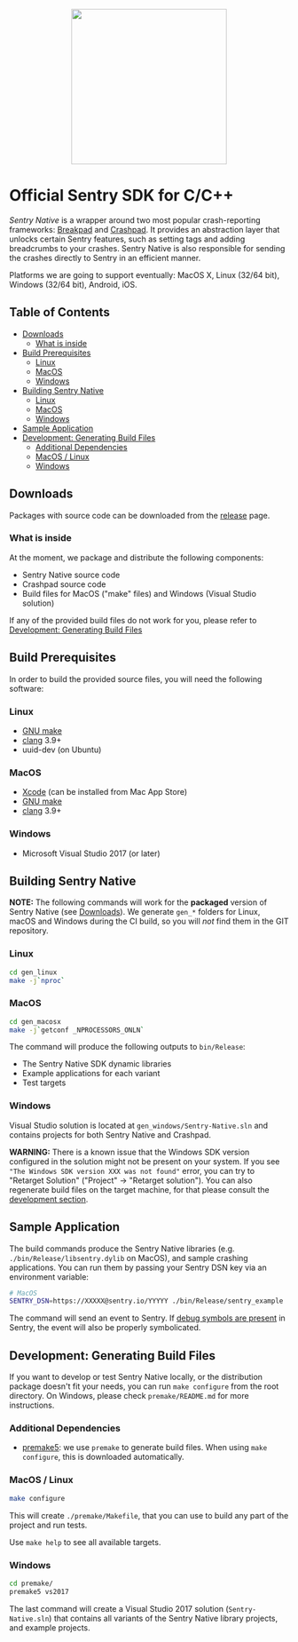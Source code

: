 <p align="center">
  <a href="https://sentry.io" target="_blank" align="center">
    <img src="https://sentry-brand.storage.googleapis.com/sentry-logo-black.png" width="280">
  </a>
  <br />
</p>

# Official Sentry SDK for C/C++ <!-- omit in toc -->

_Sentry Native_ is a wrapper around two most popular crash-reporting frameworks: [Breakpad](https://chromium.googlesource.com/breakpad/breakpad/) and [Crashpad](https://chromium.googlesource.com/crashpad/crashpad/+/master/README.md). It provides an abstraction layer that unlocks certain Sentry features, such as setting tags and adding breadcrumbs to your crashes. Sentry Native is also responsible for sending the crashes directly to Sentry in an efficient manner.

Platforms we are going to support eventually: MacOS X, Linux (32/64 bit), Windows (32/64 bit), Android, iOS.

## Table of Contents <!-- omit in toc -->

- [Downloads](#downloads)
  - [What is inside](#what-is-inside)
- [Build Prerequisites](#build-prerequisites)
  - [Linux](#linux)
  - [MacOS](#macos)
  - [Windows](#windows)
- [Building Sentry Native](#building-sentry-native)
  - [Linux](#linux-1)
  - [MacOS](#macos-1)
  - [Windows](#windows-1)
- [Sample Application](#sample-application)
- [Development: Generating Build Files](#development-generating-build-files)
  - [Additional Dependencies](#additional-dependencies)
  - [MacOS / Linux](#macos--linux)
  - [Windows](#windows-2)

## Downloads

Packages with source code can be downloaded from the [release](https://github.com/getsentry/sentry-native/releases) page.

### What is inside

At the moment, we package and distribute the following components:

- Sentry Native source code
- Crashpad source code
- Build files for MacOS ("make" files) and Windows (Visual Studio solution)

If any of the provided build files do not work for you, please refer to [Development: Generating Build Files](#development-generating-build-files)

## Build Prerequisites

In order to build the provided source files, you will need the following software:

### Linux

- [GNU make](https://www.gnu.org/software/make/)
- [clang](https://clang.llvm.org/) 3.9+
- uuid-dev (on Ubuntu)

### MacOS

- [Xcode](https://developer.apple.com/xcode/) (can be installed from Mac App Store)
- [GNU make](https://www.gnu.org/software/make/)
- [clang](https://clang.llvm.org/) 3.9+

### Windows

- Microsoft Visual Studio 2017 (or later)

## Building Sentry Native

**NOTE:** The following commands will work for the **packaged** version of
Sentry Native (see [Downloads](#downloads)). We generate `gen_*` folders for
Linux, macOS and Windows during the CI build, so you will _not_ find them in the
GIT repository.

### Linux

```sh
cd gen_linux
make -j`nproc`
```

### MacOS

```sh
cd gen_macosx
make -j`getconf _NPROCESSORS_ONLN`
```

The command will produce the following outputs to `bin/Release`:

- The Sentry Native SDK dynamic libraries
- Example applications for each variant
- Test targets

### Windows

Visual Studio solution is located at `gen_windows/Sentry-Native.sln` and contains projects for both Sentry Native and Crashpad.

**WARNING:** There is a known issue that the Windows SDK version configured in the solution might not be present on your system. If you see `"The Windows SDK version XXX was not found"` error, you can try to "Retarget Solution" ("Project" -> "Retarget solution"). You can also regenerate build files on the target machine, for that please consult the [development section](#development-generating-build-files).

## Sample Application

The build commands produce the Sentry Native libraries (e.g.
`./bin/Release/libsentry.dylib` on MacOS), and sample crashing applications. You
can run them by passing your Sentry DSN key via an environment variable:

```sh
# MacOS
SENTRY_DSN=https://XXXXX@sentry.io/YYYYY ./bin/Release/sentry_example
```

The command will send an event to Sentry. If [debug symbols are present](https://docs.sentry.io/workflow/debug-files/) in Sentry, the event will also be properly symbolicated.

## Development: Generating Build Files

If you want to develop or test Sentry Native locally, or the distribution package
doesn't fit your needs, you can run `make configure` from the root directory. On
Windows, please check `premake/README.md` for more instructions.

### Additional Dependencies

- [premake5](https://premake.github.io/download.html#v5): we use `premake` to
  generate build files. When using `make configure`, this is downloaded automatically.

### MacOS / Linux

```sh
make configure
```

This will create `./premake/Makefile`, that you can use to build any part of the
project and run tests.

Use `make help` to see all available targets.

### Windows

```sh
cd premake/
premake5 vs2017
```

The last command will create a Visual Studio 2017 solution (`Sentry-Native.sln`)
that contains all variants of the Sentry Native library projects, and example projects.
